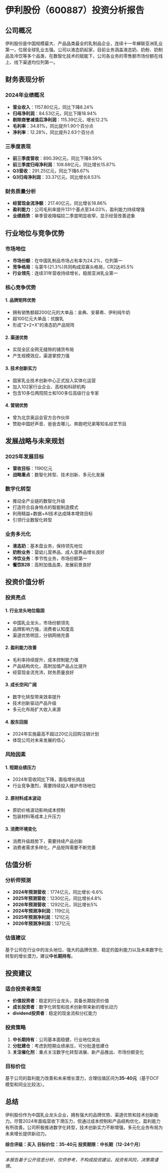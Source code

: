 # 伊利股份（600887）投资分析报告

## 公司概况

伊利股份是中国规模最大、产品品类最全的乳制品企业，连续十一年蝉联亚洲乳业第一，位居全球乳业五强。公司以液态奶起家，目前业务涵盖液态奶、奶粉、奶制品及冷饮等多个品类，在数智化技术的赋能下，公司各业务的零售额市场份额在线上、线下渠道均位列第一。

## 财务表现分析

### 2024年业绩概况
- **营业收入**：1157.80亿元，同比下降8.24%
- **归母净利润**：84.53亿元，同比下降18.94%
- **剔除商誉减值后净利润**：115.39亿元，增长12.2%
- **毛利率**：34.81%，同比提升1.90个百分点
- **净利率**：12.28%，同比提升2.63个百分点

### 三季度表现
- **前三季度营收**：890.39亿元，同比下降8.59%
- **前三季度归母净利润**：108.68亿元，同比增长15.87%
- **Q3营收**：291.25亿元，同比下降6.67%
- **Q3归母净利润**：33.37亿元，同比增长8.53%

### 财务质量分析
- **经营现金流净额**：217.40亿元，同比增长18.86%
- **盈利能力**：公司毛利率提升131个基点至34.03%，盈利能力持续增强
- **业绩趋势**：单季营收降幅较二季度明显收窄，显示经营改善迹象

## 行业地位与竞争优势

### 市场地位
- **市场份额**：在中国乳制品市场占有率为24.2%，位列第一
- **竞争格局**：与蒙牛(21.3%)共同构成双寡头格局，CR2达45.5%
- **行业领先**：连续31年营收持续增长，稳居亚洲乳业第一

### 核心竞争优势

#### 1. 品牌矩阵优势
- 拥有销售额超200亿元的大单品：金典、安慕希、伊利纯牛奶
- 超100亿元大单品：优酸乳
- 形成"2+2+X"的液态奶产品矩阵

#### 2. 渠道优势
- 实现全区全网无缝隙的铺货布局
- 产生规模效应，渠道掌控力强

#### 3. 技术创新实力
- 国家乳业技术创新中心正式投入实体化运营
- 加入102家行业企业、高校和科研机构
- 包含10多位两院院士和100多位高级行业专家

#### 4. 营销优势
- 曾为北京奥运会官方合作伙伴
- 赞助中国好声音、爸爸去哪儿、奔跑吧兄弟等知名综艺节目

## 发展战略与未来规划

### 2025年发展目标
- **营收目标**：1190亿元
- **战略重点**：数智化转型、技术创新、多元化发展

### 数字化转型
- 推动全产业链的数智化升级
- 打造符合自身特点的智能制造模式
- 利用精益+数据+AI技术达成降本增效目标
- 引领行业数智化转型

### 业务多元化
- **液态奶**：基本盘业务，保持领先地位
- **奶粉业务**：婴幼儿营养品、成人营养品增长良好
- **冷饮业务**：季节性业务，市场份额第一
- **餐饮B2B**：高附加值品类，发展前景良好

## 投资价值分析

### 投资亮点

#### 1. 行业龙头地位稳固
- 中国乳业龙头，市场份额领先
- 品牌影响力强，消费者认知度高
- 渠道优势明显，分销网络完善

#### 2. 盈利能力改善
- 毛利率持续提升，成本控制能力强
- 产品结构优化，高附加值产品占比提升
- 经营现金流充沛，财务质量良好

#### 3. 成长空间广阔
- 数字化转型带来效率提升
- 技术创新驱动产品升级
- 多元化布局扩大收入来源

#### 4. 股东回报
- 2024年实施最高不超过20亿元回购注销计划
- 体现公司对未来发展的信心

### 风险因素

#### 1. 短期业绩压力
- 2024年营收同比下降，面临增长挑战
- 行业竞争激烈，需要持续投入维护市场地位

#### 2. 原材料成本波动
- 原奶价格波动影响成本控制
- 包装材料等成本上升压力

#### 3. 消费环境变化
- 消费升级趋势下，需要持续产品创新
- 消费者需求多样化，产品矩阵需要不断完善

## 估值分析

### 分析师预测
- **2024年预测营收**：1774亿元，同比增长-6.6%
- **2025年预测营收**：1230亿元，同比增长4.8%
- **2026年预测营收**：1292亿元，同比增长5%
- **2024年预测净利润**：119亿元
- **2025年预测净利润**：121亿元
- **2026年预测净利润**：127亿元

### 估值建议
基于公司在行业中的龙头地位、强大的品牌优势、稳定的盈利能力以及未来数字化转型的增长潜力，建议**中长期持有**。

## 投资建议

### 适合投资者类型
- **价值投资者**：稳定的行业龙头，具备长期投资价值
- **成长投资者**：数字化转型和技术创新带来新的增长动力
- **dividend投资者**：稳定的现金流和分红能力

### 投资策略
1. **中长期持有**：公司基本面稳健，行业地位突出
2. **分批建仓**：考虑到短期业绩承压，可分批逢低建仓
3. **关注催化剂**：重点关注数字化转型进展、新产品推出、市场份额变化

### 目标价位
基于公司的盈利能力改善和未来增长潜力，合理估值区间为**35-40元**（基于DCF模型和同业比较法）。

## 总结

伊利股份作为中国乳业龙头企业，拥有强大的品牌优势、渠道优势和技术创新能力。尽管2024年面临营收下滑压力，但通过成本控制和产品结构优化，盈利能力有所改善。公司积极推进数字化转型，技术创新实力不断增强，多元化业务布局为未来增长提供新动力。

**综合评级：买入**
**目标价位：35-40元**
**投资期限：中长期（12-24个月）**

---

*本报告基于公开信息分析，仅供参考，不构成投资建议。投资有风险，决策需谨慎。*